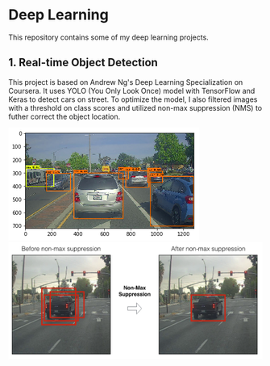 # Deep Learning

This repository contains some of my deep learning projects. 

## 1. Real-time Object Detection
This project is based on Andrew Ng's Deep Learning Specialization on Coursera. It uses YOLO (You Only Look Once) model with TensorFlow and Keras to detect cars on street. To optimize the model, I also filtered images with a threshold on class scores and utilized non-max suppression (NMS) to futher correct the object location. 

![Car Detection](/real_time_object_detection/detection.png)
![NMS](/real_time_object_detection/non-max-suppression.png)
